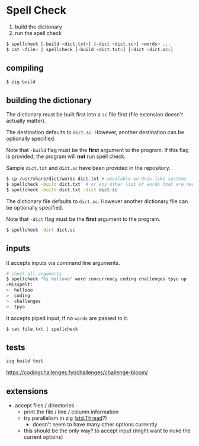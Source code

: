 # Spell Check

1. build the dictionary
2. run the spell check

```sh
$ spellcheck [-build <dict.txt>] [-dict <dict.sc>] <words> ...
$ cat <file> | spellcheck [-build <dict.txt>] [-dict <dict.sc>]
```

## compiling

```sh
$ zig build
```

## building the dictionary

The dictionary must be built first into a `sc` file first (file extension doesn't actually matter).

The destination defaults to `dict.sc`. However, another destination can be optionally specified.

Note that `-build` flag must be the **first** argument to the program. If this flag is provided, the program will **not** run spell check.

Sample `dict.txt` and `dict.sc` have been provided in the repository.

```sh
$ cp /usr/share/dict/words dict.txt # available on Unix-like systems
$ spellcheck -build dict.txt  # or any other list of words that are newline separated
$ spellcheck -build dict.txt -dict dict.sc
```

The dictionary file defaults to `dict.sc`. However another dictionary file can be optionally specified.

Note that `-dict` flag must be the **first** argument to the program.

```sh
$ spellcheck -dict dict.sc
```

## inputs

It accepts inputs via command line arguments.

```sh
# check all arguments
$ spellcheck "hi hellooo" word concurrency coding challenges tpyo up
>Misspelt:
>  hellooo
>  coding
>  challenges
>  tpyo
```

It accepts piped input, if no `words` are passed to it.

```sh
$ cat file.txt | spellcheck
```

## tests

```sh
zig build test
```

https://codingchallenges.fyi/challenges/challenge-bloom/

## extensions

- accept files / directories
    - print the file / line / column information
    - try parallelism in zig ([std.Thread](https://ziglang.org/documentation/master/std/#std.Thread)?)
        - doesn't seem to have many other options currently
    - this should be the only way? to accept input (might want to nuke the current options)
